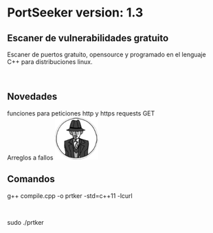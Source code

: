 <body>
	<h1>PortSeeker version: 1.3</h1>
	<h2>Escaner de vulnerabilidades gratuito</h2>
	<p>Escaner de puertos gratuito, opensource y programado en el lenguaje<br>
	C++ para distribuciones linux.</p><br>
	<h2>Novedades</h2>
	funciones para peticiones http y https requests GET<br>
	Arreglos a fallos
	<img src="./toologo.png" width=100 height=100><br>
	<h2>Comandos</h2>
	<p>g++ compile.cpp -o prtker -std=c++11 -lcurl</p><br>
	<p>sudo ./prtker</p><br>
</body>
</html>
